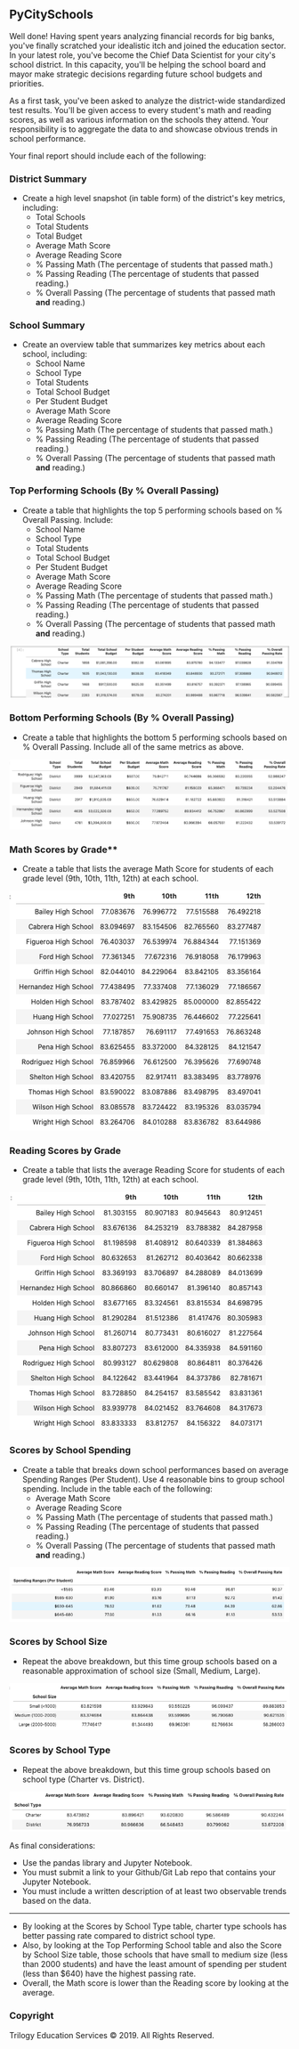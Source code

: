 ## PyCitySchools

Well done! Having spent years analyzing financial records for big banks, you've finally scratched your idealistic itch and joined the education sector. In your latest role, you've become the Chief Data Scientist for your city's school district. In this capacity, you'll be helping the  school board and mayor make strategic decisions regarding future school budgets and priorities.

As a first task, you've been asked to analyze the district-wide standardized test results. You'll be given access to every student's math and reading scores, as well as various information on the schools they attend. Your responsibility is to aggregate the data to and showcase obvious trends in school performance.

Your final report should include each of the following:

### District Summary

* Create a high level snapshot (in table form) of the district's key metrics, including:
  * Total Schools
  * Total Students
  * Total Budget
  * Average Math Score
  * Average Reading Score
  * % Passing Math (The percentage of students that passed math.)
  * % Passing Reading (The percentage of students that passed reading.)
  * % Overall Passing (The percentage of students that passed math **and** reading.)

### School Summary

* Create an overview table that summarizes key metrics about each school, including:
  * School Name
  * School Type
  * Total Students
  * Total School Budget
  * Per Student Budget
  * Average Math Score
  * Average Reading Score
  * % Passing Math (The percentage of students that passed math.)
  * % Passing Reading (The percentage of students that passed reading.)
  * % Overall Passing (The percentage of students that passed math **and** reading.)

### Top Performing Schools (By % Overall Passing)

* Create a table that highlights the top 5 performing schools based on % Overall Passing. Include:
  * School Name
  * School Type
  * Total Students
  * Total School Budget
  * Per Student Budget
  * Average Math Score
  * Average Reading Score
  * % Passing Math (The percentage of students that passed math.)
  * % Passing Reading (The percentage of students that passed reading.)
  * % Overall Passing (The percentage of students that passed math **and** reading.)

![Top 5](images/top5.png)

### Bottom Performing Schools (By % Overall Passing)

* Create a table that highlights the bottom 5 performing schools based on % Overall Passing. Include all of the same metrics as above.

![Bottom 5](images/bottom5.png)

### Math Scores by Grade\*\*

* Create a table that lists the average Math Score for students of each grade level (9th, 10th, 11th, 12th) at each school.

![Math Score](images/math.png)

### Reading Scores by Grade

* Create a table that lists the average Reading Score for students of each grade level (9th, 10th, 11th, 12th) at each school.

![Reading Score](images/reading.png)

### Scores by School Spending

* Create a table that breaks down school performances based on average Spending Ranges (Per Student). Use 4 reasonable bins to group school spending. Include in the table each of the following:
  * Average Math Score
  * Average Reading Score
  * % Passing Math (The percentage of students that passed math.)
  * % Passing Reading (The percentage of students that passed reading.)
  * % Overall Passing (The percentage of students that passed math **and** reading.)

![School Speding](images/spending.png)

### Scores by School Size

* Repeat the above breakdown, but this time group schools based on a reasonable approximation of school size (Small, Medium, Large).

![School Size](images/size.png)

### Scores by School Type

* Repeat the above breakdown, but this time group schools based on school type (Charter vs. District).

![School Type](images/type.png)

As final considerations:

* Use the pandas library and Jupyter Notebook.
* You must submit a link to your Github/Git Lab repo that contains your Jupyter Notebook.
* You must include a written description of at least two observable trends based on the data.
---
* By looking at the Scores by School Type table, charter type schools has better passing rate compared to district school type.
* Also, by looking at the Top Performing School table and also the Score by School Size table, those schools that have small to medium size (less than 2000 students) and have the least amount of spending per student (less than $640) have the highest passing rate.
* Overall, the Math score is lower than the Reading score by looking at the average.

### Copyright

Trilogy Education Services © 2019. All Rights Reserved.
